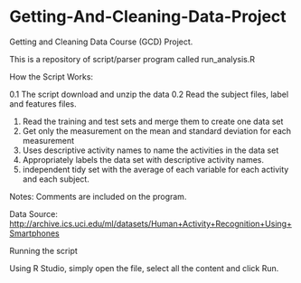 Getting-And-Cleaning-Data-Project
=================================


Getting and Cleaning Data Course (GCD) Project.

This is a repository of script/parser program called run_analysis.R 


How the Script Works:
  
  0.1 The script download and unzip the data 
  0.2 Read the subject files, label and features files. 
  
  1. Read the training and test sets and merge them to create one data set
  2. Get only the measurement on the mean and standard deviation for each measurement
  3. Uses descriptive activity names to name the activities in the data set
  4. Appropriately labels the data set with descriptive activity names.
  5. independent tidy set with the average of each variable for each activity and each subject.

Notes: Comments are included on the program.

Data Source: http://archive.ics.uci.edu/ml/datasets/Human+Activity+Recognition+Using+Smartphones 

Running the script

Using R Studio, simply open the file, select all the content and click Run.
